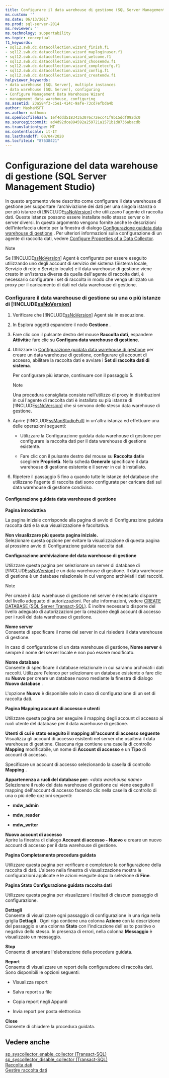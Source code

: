 ```yaml
---
title: Configurare il data warehouse di gestione (SQL Server Management Studio) | Microsoft Docs
ms.custom: ''
ms.date: 06/13/2017
ms.prod: sql-server-2014
ms.reviewer: ''
ms.technology: supportability
ms.topic: conceptual
f1_keywords:
- sql12.swb.dc.datacollection.wizard_finish.f1
- sql12.swb.dc.datacollection.wizard_maploginuser.f1
- sql12.swb.dc.datacollection.wizard_welcome.f1
- sql12.swb.dc.datacollection.wizard_choosemdw.f1
- sql12.swb.dc.datacollection.wizard_completecfg.f1
- sql12.swb.dc.datacollection.wizard_config.f1
- sql12.swb.dc.datacollection.wizard_createmdw.f1
helpviewer_keywords:
- data warehouse [SQL Server], multiple instances
- data warehouse [SQL Server], configuring
- Configure Management Data Warehouse Wizard
- management data warehouse, configuring
ms.assetid: 23a584f3-c5e1-414c-9afe-73cd7efbda4b
author: MashaMSFT
ms.author: mathoma
ms.openlocfilehash: 1ef4ddd518343a3076c72ecc41f9b15ddf092dc0
ms.sourcegitcommit: ad4d92dce894592a259721a1571b1d8736abacdb
ms.translationtype: MT
ms.contentlocale: it-IT
ms.lasthandoff: 08/04/2020
ms.locfileid: "87638421"
---
```

# <a name="configure-the-management-data-warehouse-sql-server-management-studio"></a>Configurazione del data warehouse di gestione (SQL Server Management Studio)
  In questo argomento viene descritto come configurare il data warehouse di gestione per supportare l'archiviazione dei dati per una singola istanza o per più istanze di [!INCLUDE[ssNoVersion](../../includes/ssnoversion-md.md)] che utilizzano l'agente di raccolta dati. Queste istanze possono essere installate nello stesso server o in server diversi. In questo argomento vengono fornite anche le descrizioni dell'interfaccia utente per la finestra di dialogo [Configurazione guidata data warehouse di gestione](#Wizard) . Per ulteriori informazioni sulla configurazione di un agente di raccolta dati, vedere [Configure Properties of a Data Collector](configure-properties-of-a-data-collector.md).  
  
> [!NOTE]  
>  Se [!INCLUDE[ssNoVersion](../../includes/ssnoversion-md.md)] Agent è configurato per essere eseguito utilizzando uno degli account di servizio del sistema (Sistema locale, Servizio di rete o Servizio locale) e il data warehouse di gestione viene creato in un'istanza diversa da quella dell'agente di raccolta dati, è necessario configurare i set di raccolta in modo che venga utilizzato un proxy per il caricamento di dati nel data warehouse di gestione.  
  
### <a name="configure-the-management-data-warehouse-on-a-single-instance-or-multiple-instances-of-ssnoversion"></a>Configurare il data warehouse di gestione su una o più istanze di [!INCLUDE[ssNoVersion](../../includes/ssnoversion-md.md)]  
  
1.  Verificare che [!INCLUDE[ssNoVersion](../../includes/ssnoversion-md.md)] Agent sia in esecuzione.  
  
2.  In Esplora oggetti espandere il nodo **Gestione** .  
  
3.  Fare clic con il pulsante destro del mouse **Raccolta dati**, espandere **Attività**e fare clic su **Configura data warehouse di gestione**.  
  
4.  Utilizzare la [Configurazione guidata data warehouse di gestione](#Wizard) per creare un data warehouse di gestione, configurare gli account di accesso, abilitare la raccolta dati e avviare i **Set di raccolta dati di sistema**.  
  
     Per configurare più istanze, continuare con il passaggio 5.  
  
    > [!NOTE]  
    >  Una procedura consigliata consiste nell'utilizzo di proxy in distribuzioni in cui l'agente di raccolta dati è installato su più istanze di [!INCLUDE[ssNoVersion](../../includes/ssnoversion-md.md)] che si servono dello stesso data warehouse di gestione.  
  
5.  Aprire [!INCLUDE[ssManStudioFull](../../includes/ssmanstudiofull-md.md)] in un'altra istanza ed effettuare una delle operazioni seguenti:  
  
    -   Utilizzare la Configurazione guidata data warehouse di gestione per configurare la raccolta dati per il data warehouse di gestione esistente.  
  
    -   Fare clic con il pulsante destro del mouse su **Raccolta dati**e scegliere **Proprietà**. Nella scheda **Generale** specificare il data warehouse di gestione esistente e il server in cui è installato.  
  
6.  Ripetere il passaggio 5 fino a quando tutte le istanze del database che utilizzano l'agente di raccolta dati sono configurate per caricare dati sul data warehouse di gestione condiviso.  
  
####  <a name="configure-management-data-warehouse-wizard"></a><a name="Wizard"></a> Configurazione guidata data warehouse di gestione  
 **Pagina introduttiva**  
  
 La pagina iniziale corrisponde alla pagina di avvio di Configurazione guidata raccolta dati e la sua visualizzazione è facoltativa.  
  
 **Non visualizzare più questa pagina iniziale.**  
 Selezionare questa opzione per evitare la visualizzazione di questa pagina al prossimo avvio di Configurazione guidata raccolta dati.  
  
 **Configurazione archiviazione del data warehouse di gestione**  
  
 Utilizzare questa pagina per selezionare un server di database di [!INCLUDE[ssNoVersion](../../includes/ssnoversion-md.md)] e un data warehouse di gestione. Il data warehouse di gestione è un database relazionale in cui vengono archiviati i dati raccolti.  
  
> [!NOTE]  
>  Per creare il data warehouse di gestione nel server è necessario disporre del livello adeguato di autorizzazioni. Per alte informazioni, vedere [CREATE DATABASE &#40;SQL Server Transact-SQL&#41;](/sql/t-sql/statements/create-database-sql-server-transact-sql). È inoltre necessario disporre del livello adeguato di autorizzazioni per la creazione degli account di accesso per i ruoli del data warehouse di gestione.  
  
 **Nome server**  
 Consente di specificare il nome del server in cui risiederà il data warehouse di gestione.  
  
 In caso di configurazione di un data warehouse di gestione, **Nome server** è sempre il nome del server locale e non può essere modificato.  
  
 **Nome database**  
 Consente di specificare il database relazionale in cui saranno archiviati i dati raccolti. Utilizzare l'elenco per selezionare un database esistente o fare clic su **Nuovo** per creare un database nuovo mediante la finestra di dialogo **Nuovo database** .  
  
 L'opzione **Nuovo** è disponibile solo in caso di configurazione di un set di raccolta dati.  
  
 **Pagina Mapping account di accesso e utenti**  
  
 Utilizzare questa pagina per eseguire il mapping degli account di accesso ai ruoli utente del database per il data warehouse di gestione.  
  
 **Utenti di cui è stato eseguito il mapping all'account di accesso seguente**  
 Visualizza gli account di accesso esistenti nel server che ospiterà il data warehouse di gestione. Ciascuna riga contiene una casella di controllo **Mapping** modificabile, un nome di **Account di accesso** e un **Tipo** di account di accesso.  
  
 Specificare un account di accesso selezionando la casella di controllo **Mapping** .  
  
 **Appartenenza a ruoli del database per:** *\<data warehouse name>*  
 Selezionare il ruolo del data warehouse di gestione cui viene eseguito il mapping dell'account di accesso facendo clic nella casella di controllo di una o più delle opzioni seguenti:  
  
-   **mdw_admin**  
  
-   **mdw_reader**  
  
-   **mdw_writer**  
  
 **Nuovo account di accesso**  
 Aprire la finestra di dialogo **Account di accesso - Nuovo** e creare un nuovo account di accesso per il data warehouse di gestione.  
  
 **Pagina Completamento procedura guidata**  
  
 Utilizzare questa pagina per verificare e completare la configurazione della raccolta di dati. L'albero nella finestra di visualizzazione mostra le configurazioni applicate e le azioni eseguite dopo la selezione di **Fine**.  
  
 **Pagina Stato Configurazione guidata raccolta dati**  
  
 Utilizzare questa pagina per visualizzare i risultati di ciascun passaggio di configurazione.  
  
 **Dettagli**  
 Consente di visualizzare ogni passaggio di configurazione in una riga nella griglia **Dettagli** . Ogni riga contiene una colonna **Azione** con la descrizione del passaggio e una colonna **Stato** con l'indicazione dell'esito positivo o negativo dello stesso. In presenza di errori, nella colonna **Messaggio** è visualizzato un messaggio.  
  
 **Stop**  
 Consente di arrestare l'elaborazione della procedura guidata.  
  
 **Report**  
 Consente di visualizzare un report della configurazione di raccolta dati. Sono disponibili le opzioni seguenti:  
  
-   Visualizza report  
  
-   Salva report su file  
  
-   Copia report negli Appunti  
  
-   Invia report per posta elettronica  
  
 **Close**  
 Consente di chiudere la procedura guidata.  
  
## <a name="see-also"></a>Vedere anche  
 [sp_syscollector_enable_collector &#40;Transact-SQL&#41;](/sql/relational-databases/system-stored-procedures/sp-syscollector-enable-collector-transact-sql)   
 [sp_syscollector_disable_collector &#40;Transact-SQL&#41;](/sql/relational-databases/system-stored-procedures/sp-syscollector-disable-collector-transact-sql)   
 [Raccolta dati](data-collection.md)   
 [Gestire raccolta dati](manage-data-collection.md)  
  
  
